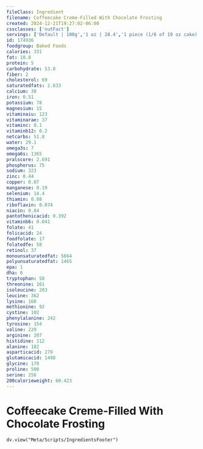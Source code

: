 ```yaml
---
fileClass: Ingredient
filename: Coffeecake Creme-Filled With Chocolate Frosting
created: 2024-12-21T19:27:02-06:00
cssclasses: ['nutFact']
servings: ['Default | 100g','1 oz | 28.4','1 piece (1/6 of 19 oz cake) | 90']
id: 174936
foodgroup: Baked Foods
calories: 331
fat: 10.8
protein: 5
carbohydrate: 53.8
fiber: 2
cholesterol: 69
saturatedfats: 2.833
calcium: 38
iron: 0.51
potassium: 78
magnesium: 15
vitaminaiu: 123
vitaminarae: 37
vitaminc: 0.1
vitaminb12: 0.2
netcarbs: 51.8
water: 29.1
omega3s: 7
omega6s: 1365
pralscore: 2.691
phosphorus: 75
sodium: 323
zinc: 0.44
copper: 0.07
manganese: 0.19
selenium: 14.4
thiamin: 0.08
riboflavin: 0.074
niacin: 0.84
pantothenicacid: 0.392
vitaminb6: 0.041
folate: 41
folicacid: 24
foodfolate: 17
folatedfe: 58
retinol: 37
monounsaturatedfat: 5664
polyunsaturatedfat: 1465
epa: 1
dha: 6
tryptophan: 58
threonine: 161
isoleucine: 203
leucine: 362
lysine: 168
methionine: 92
cystine: 102
phenylalanine: 242
tyrosine: 154
valine: 229
arginine: 207
histidine: 112
alanine: 182
asparticacid: 279
glutamicacid: 1498
glycine: 178
proline: 500
serine: 256
200calorieweight: 60.423
---
```


# Coffeecake Creme-Filled With Chocolate Frosting

```dataviewjs
dv.view("Meta/Scripts/IngredientsFooter")
```